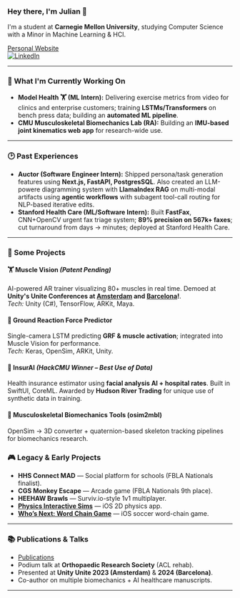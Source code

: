 ### Hey there, I'm Julian 👋

I'm a student at **Carnegie Mellon University**, studying Computer Science with a Minor in Machine Learning & HCI.  

[Personal Website](https://www.juliannth.com)  
[![LinkedIn](https://img.shields.io/badge/LinkedIn-0077B5?style=flat&logo=linkedin&logoColor=white)](https://www.linkedin.com/in/JulianNTH/)

---

### 🚀 What I'm Currently Working On

* **Model Health 🏋️ (ML Intern):** Delivering exercise metrics from video for clinics and enterprise customers; training **LSTMs/Transformers** on bench press data; building an **automated ML pipeline**.  
* **CMU Musculoskeletal Biomechanics Lab (RA):** Building an **IMU-based joint kinematics web app** for research-wide use.

---

### 🕑 Past Experiences

* **Auctor (Software Engineer Intern):** Shipped persona/task generation features using **Next.js, FastAPI, PostgresSQL**. Also created an LLM-powere diagramming system with **LlamaIndex RAG** on multi-modal artifacts using **agentic workflows** with subagent tool-call routing for NLP-based iterative edits. 
* **Stanford Health Care (ML/Software Intern):** Built **FastFax**, CNN+OpenCV urgent fax triage system; **89% precision on 567k+ faxes**; cut turnaround from days → minutes; deployed at Stanford Health Care. 

---

### 🔧 Some Projects

#### 🏋️ Muscle Vision *(Patent Pending)*  
AI-powered AR trainer visualizing 80+ muscles in real time. Demoed at **Unity's Unite Conferences at [Amsterdam](https://www.youtube.com/watch?v=8ZIdejTiXAE&t=2894s) and [Barcelona](https://www.youtube.com/watch?v=okSYmGrPBDE&t=28s)!**.  
*Tech:* Unity (C#), TensorFlow, ARKit, Maya.  

#### 🧠 Ground Reaction Force Predictor  
Single-camera LSTM predicting **GRF & muscle activation**; integrated into Muscle Vision for performance.  
*Tech:* Keras, OpenSim, ARKit, Unity.  

#### 📱 InsurAI *(HackCMU Winner – Best Use of Data)*  
Health insurance estimator using **facial analysis AI + hospital rates**. Built in SwiftUI, CoreML. Awarded by **Hudson River Trading** for unique use of synthetic data in training.  

#### 🔬 Musculoskeletal Biomechanics Tools (osim2mbl)  
OpenSim → 3D converter + quaternion-based skeleton tracking pipelines for biomechanics research.  

### 🎮 Legacy & Early Projects  
- **HHS Connect MAD** — Social platform for schools (FBLA Nationals finalist).  
- **CGS Monkey Escape** — Arcade game (FBLA Nationals 9th place).  
- **HEEHAW Brawls** — Surviv.io-style 1v1 multiplayer.  
- [**Physics Interactive Sims**](https://julianngthowhing.wixsite.com/juliannth/about-1) — iOS 2D physics app.  
- [**Who’s Next: Word Chain Game**](https://julianngthowhing.wixsite.com/juliannth) — iOS soccer word-chain game.  

---

### 📚 Publications & Talks

* [Publications](https://www.juliannth.com/#publications)  
* Podium talk at **Orthopaedic Research Society** (ACL rehab).  
* Presented at **Unity Unite 2023 (Amsterdam)** & **2024 (Barcelona)**.  
* Co-author on multiple biomechanics + AI healthcare manuscripts.  

---
